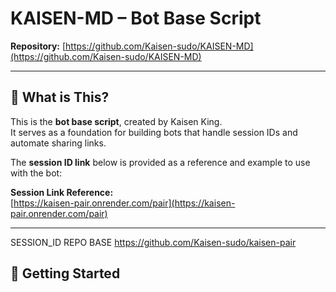 # KAISEN-MD – Bot Base Script

**Repository:** [https://github.com/Kaisen-sudo/KAISEN-MD](https://github.com/Kaisen-sudo/KAISEN-MD)

---

## 🤖 What is This?

This is the **bot base script**, created by Kaisen King.  
It serves as a foundation for building bots that handle session IDs and automate sharing links.

The **session ID link** below is provided as a reference and example to use with the bot:

**Session Link Reference:**  
[https://kaisen-pair.onrender.com/pair](https://kaisen-pair.onrender.com/pair)

---

SESSION_ID REPO BASE
https://github.com/Kaisen-sudo/kaisen-pair 

## 🚀 Getting Started


